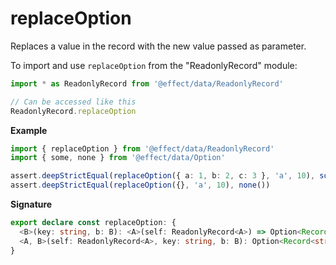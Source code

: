 # replaceOption

Replaces a value in the record with the new value passed as parameter.

To import and use `replaceOption` from the "ReadonlyRecord" module:

```ts
import * as ReadonlyRecord from '@effect/data/ReadonlyRecord'

// Can be accessed like this
ReadonlyRecord.replaceOption
```

**Example**

```ts
import { replaceOption } from '@effect/data/ReadonlyRecord'
import { some, none } from '@effect/data/Option'

assert.deepStrictEqual(replaceOption({ a: 1, b: 2, c: 3 }, 'a', 10), some({ a: 10, b: 2, c: 3 }))
assert.deepStrictEqual(replaceOption({}, 'a', 10), none())
```

**Signature**

```ts
export declare const replaceOption: {
  <B>(key: string, b: B): <A>(self: ReadonlyRecord<A>) => Option<Record<string, B | A>>
  <A, B>(self: ReadonlyRecord<A>, key: string, b: B): Option<Record<string, A | B>>
}
```
